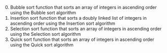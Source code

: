 0. Bubble sort  function that sorts an array of integers in ascending order using the Bubble sort algorithm
1. Insertion sort function that sorts a doubly linked list of integers in ascending order using the Insertion sort algorithm
2. Selection sort function that sorts an array of integers in ascending order using the Selection sort algorithm
3. Quick sort function that sorts an array of integers in ascending order using the Quick sort algorithm
